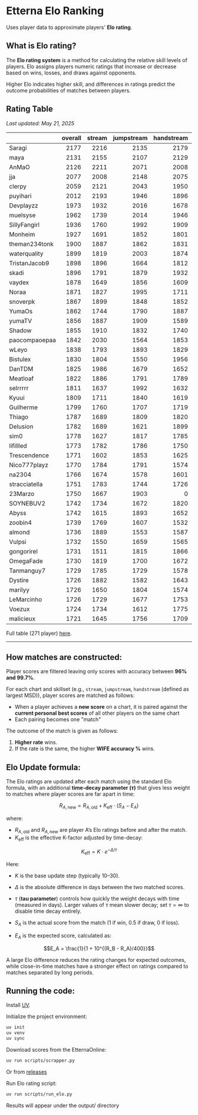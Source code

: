 # Etterna Elo Ranking

Uses player data to approximate players' **Elo rating**.

## What is Elo rating?

The **Elo rating system** is a method for calculating the relative skill levels of players. Elo assigns players numeric ratings that increase or decrease based on wins, losses, and draws against opponents. 

Higher Elo indicates higher skill, and differences in ratings predict the outcome probabilities of matches between players.

## Rating Table
_Last updated: May 21, 2025_

|                  |   overall |   stream |   jumpstream |   handstream |   chordjacks |   technical |
|:-----------------|----------:|---------:|-------------:|-------------:|-------------:|------------:|
| Saragi           |      2177 |     2216 |         2135 |         2179 |         2095 |        1932 |
| maya             |      2131 |     2155 |         2107 |         2129 |         1935 |        1974 |
| AnMaO            |      2126 |     2211 |         2071 |         2008 |         1775 |        2095 |
| jja              |      2077 |     2008 |         2148 |         2075 |         1896 |        1783 |
| clerpy           |      2059 |     2121 |         2043 |         1950 |         1936 |        2015 |
| puyihari         |      2012 |     2193 |         1946 |         1896 |         1891 |        1894 |
| Devplayzz        |      1973 |     1932 |         2016 |         1678 |         1512 |        1970 |
| muelsyse         |      1962 |     1739 |         2014 |         1946 |         1869 |        1927 |
| SillyFangirl     |      1936 |     1760 |         1992 |         1909 |         1905 |        1803 |
| Monheim          |      1927 |     1691 |         1852 |         1801 |         2124 |        1805 |
| theman234tonk    |      1900 |     1887 |         1862 |         1831 |         1571 |        1951 |
| waterquality     |      1899 |     1819 |         2003 |         1874 |         1681 |        1804 |
| TristanJacob9    |      1898 |     1896 |         1664 |         1812 |         1952 |        1846 |
| skadi            |      1896 |     1791 |         1879 |         1932 |         1876 |        1654 |
| vaydex           |      1878 |     1649 |         1856 |         1609 |         2128 |        1495 |
| Noraa            |      1871 |     1827 |         1995 |         1711 |         1729 |        1790 |
| snoverpk         |      1867 |     1899 |         1848 |         1852 |         1595 |        1813 |
| YumaOs           |      1862 |     1744 |         1790 |         1887 |         1910 |        1539 |
| yumaTV           |      1856 |     1887 |         1909 |         1589 |         1772 |        1670 |
| Shadow           |      1855 |     1910 |         1832 |         1740 |         1612 |        1823 |
| paocompaoepaa    |      1842 |     2030 |         1564 |         1853 |         1435 |        1643 |
| wLeyo            |      1838 |     1793 |         1893 |         1829 |         1716 |        1706 |
| Bistulex         |      1830 |     1804 |         1550 |         1956 |         1621 |        1730 |
| DanTDM           |      1825 |     1986 |         1679 |         1652 |         1626 |        1811 |
| Meatloaf         |      1822 |     1886 |         1791 |         1789 |         1476 |        1595 |
| selrrrrr         |      1811 |     1637 |         1992 |         1632 |         1804 |        1602 |
| Kyuui            |      1809 |     1711 |         1840 |         1619 |         1823 |        1763 |
| Guilherme        |      1799 |     1760 |         1707 |         1719 |         1797 |        1840 |
| Thiago           |      1787 |     1689 |         1809 |         1820 |         1732 |        1644 |
| Delusion         |      1782 |     1689 |         1621 |         1899 |         1546 |        1759 |
| sim0             |      1778 |     1627 |         1817 |         1785 |         1670 |        1732 |
| lifillled        |      1773 |     1782 |         1786 |         1750 |         1540 |        1566 |
| Trescendence     |      1771 |     1602 |         1853 |         1625 |         1784 |        1677 |
| Nico777playz     |      1770 |     1784 |         1791 |         1574 |         1736 |        1693 |
| na2304           |      1766 |     1674 |         1578 |         1601 |         1904 |        1719 |
| stracciatella    |      1751 |     1783 |         1744 |         1726 |         1694 |        1715 |
| 23Marzo          |      1750 |     1667 |         1903 |            0 |         1536 |        1679 |
| SOYNEBUV2        |      1742 |     1734 |         1672 |         1820 |         1550 |        1451 |
| Abyss            |      1742 |     1615 |         1893 |         1652 |         1680 |        1617 |
| zoobin4          |      1739 |     1769 |         1607 |         1532 |         1513 |        1840 |
| almond           |      1736 |     1889 |         1553 |         1587 |         1631 |        1689 |
| Vulpsi           |      1732 |     1550 |         1659 |         1565 |         1843 |        1696 |
| gongorirel       |      1731 |     1511 |         1815 |         1866 |         1493 |        1467 |
| OmegaFade        |      1730 |     1819 |         1700 |         1672 |         1440 |        1609 |
| Tanmanguy7       |      1729 |     1785 |         1729 |         1578 |         1672 |        1578 |
| Dystire          |      1726 |     1882 |         1582 |         1643 |         1499 |        1655 |
| marilyy          |      1726 |     1650 |         1804 |         1574 |         1456 |        1724 |
| LeMarcinho       |      1726 |     1729 |         1677 |         1753 |         1580 |        1696 |
| Voezux           |      1724 |     1734 |         1612 |         1775 |         1662 |        1514 |
| malicieux        |      1721 |     1645 |         1756 |         1709 |         1699 |        1632 |

Full table (271 player) [here](/output/elo_dtw_ord_skillsets.md).

---

## How matches are constructed:

Player scores are filtered leaving only scores with accuracy between **96% and 99.7%**.

For each chart and skillset (e.g., `stream`, `jumpstream`, `handstream` (defined as largest MSD)), player scores are matched as follows:

- When a player achieves a **new score** on a chart, it is paired against the **current personal best scores** of all other players on the same chart
- Each pairing becomes one "match"

The outcome of the match is given as follows:

1. **Higher rate** wins.
2. If the rate is the same, the higher **WIFE accuracy %** wins.

## Elo Update formula:

The Elo ratings are updated after each match using the standard Elo formula, with an additional **time-decay parameter ($\tau$)** that gives less weight to matches where player scores are far apart in time:

```math
R_{A,\text{new}} = R_{A,\text{old}} + K_{\text{eff}} \cdot (S_A - E_A)
```

where:

- $R_{A,\text{old}}$ and $R_{A,\text{new}}$ are player A’s Elo ratings before and after the match.
- $K_{\text{eff}}$ is the effective K-factor adjusted by time-decay:
  
```math
K_{\text{eff}} = K \cdot e^{-\Delta / \tau}
```

  Here:
  - $K$ is the base update step (typically 10–30).
  - $\Delta$ is the absolute difference in days between the two matched scores.
  - $\tau$ (**tau parameter**) controls how quickly the weight decays with time (measured in days). Larger values of $\tau$ mean slower decay; set $\tau = \infty$ to disable time decay entirely.

- $S_A$ is the actual score from the match (1 if win, 0.5 if draw, 0 if loss).
- $E_A$ is the expected score, calculated as:
  
```math
E_A = \frac{1}{1 + 10^{(R_B - R_A)/400}}
```

A large Elo difference reduces the rating changes for expected outcomes, while close-in-time matches have a stronger effect on ratings compared to matches separated by long periods.


## Running the code:

Install [UV](https://docs.astral.sh/uv/).

Initialize the project environment:
```bash
uv init
uv venv
uv sync
```

Download scores from the EtternaOnline:
```bash
uv run scripts/scrapper.py
```
Or from [releases](https://github.com/MaidOfFire/etterna-elo-ranking/releases)

Run Elo rating script:
```bash
uv run scripts/run_elo.py
```

Results will appear under the output/ directory
